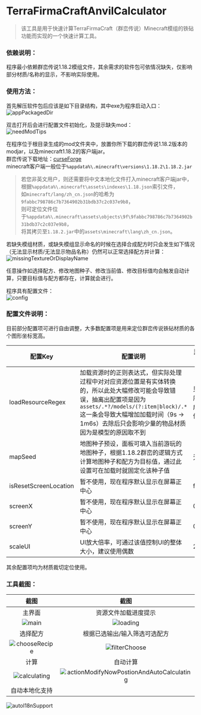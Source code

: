 # TerraFirmaCraftAnvilCalculator

> 该工具是用于快速计算TerraFirmaCraft（群峦传说）Minecraft模组的铁砧功能而实现的一个快速计算工具。

### 依赖说明：

程序最小依赖群峦传说1.18.2模组文件，其余需求的软件包可依情况缺失，仅影响部分材质/名称的显示，不影响实际使用。

### 使用方法：

首先解压软件包后应该是如下目录结构，其中exe为程序启动入口：<br>
![appPackagedDir](https://github.com/IceLitty/TerraFirmaCraftAnvilCalculator/assets/6522057/2b542887-3ac9-4ad0-9e3d-0ef037da568a)

双击打开后会进行配置文件初始化，及提示缺失mod：<br>
![needModTips](https://github.com/IceLitty/TerraFirmaCraftAnvilCalculator/assets/6522057/38955c61-7211-4cfd-ac3b-4a5702b582a7)

在程序位于根目录生成的mod文件夹中，放置你所下载的群峦传说1.18.2版本的modjar，以及minecraft1.18.2的客户端jar。<br>
群峦传说下载地址：[curseForge](https://www.curseforge.com/minecraft/mc-mods/terrafirmacraft/files?version=1.18.2&gameVersionTypeId=1)<br>
minecraft客户端一般位于`%appdata%\.minecraft\versions\1.18.2\1.18.2.jar`<br>

> 若您非英文用户，则还需要将中文本地化文件打入minecraft客户端jar中，<br>
根据`%appdata%\.minecraft\assets\indexes\1.18.json`索引文件，<br>
如`minecraft/lang/zh_cn.json`的哈希为`9fabbc798786c7b7364902b31bdb37c2c037e9b8`，<br>
则可定位文件位于`%appdata%\.minecraft\assets\objects\9f\9fabbc798786c7b7364902b31bdb37c2c037e9b8`，<br>
将其拷贝至`1.18.2.jar`中的`assets\minecraft\lang\zh_cn.json`。

若缺失模组材质，或缺失模组显示命名的时候在选择合成配方时只会发生如下情况（无法显示材质/无法显示物品名称）仍然可以正常选择配方并计算：<br>
![missingTextureOrDisplayName](https://github.com/IceLitty/TerraFirmaCraftAnvilCalculator/assets/6522057/cebd3afe-eaec-43c6-9074-d3c066c6b685)

任意操作如选择配方、修改地图种子、修改当前值、修改目标值均会触发自动计算，只要目标值与配方都存在，计算就会进行。<br>

程序具有配置文件：<br>
![config](https://github.com/IceLitty/TerraFirmaCraftAnvilCalculator/assets/6522057/0a939f3a-3dc0-483a-a99f-9ef7c5d9dff1)

### 配置文件说明：

目前部分配置项可进行自由调整，大多数配置项是用来定位群峦传说铁砧材质的各个图形坐标宽高。

配置Key | 配置说明 | 默认值
--- | --- | ---
loadResourceRegex | 加载资源时的正则表达式，但实际处理过程中对对应资源位置是有实体转换的，所以此处大幅修改可能会导致错误，抽离出配置项是因为`assets/.*?/models/(?:item\|block)/.*`这一条会导致大幅增加加载时间（9s -> 1m6s）去除后只会影响少量的物品材质因为是模型的原因取不到 | 见程序生成文件
mapSeed | 地图种子预设，面板可填入当前游玩的地图种子，根据1.18.2群峦的逻辑方式计算地图种子和配方为目标值，通过此设置可在加载时就固定化该种子值 | 无
isResetScreenLocation | 暂不使用，现在程序默认显示在屏幕正中心 | false
screenX | 暂不使用，现在程序默认显示在屏幕正中心 | 0
screenY | 暂不使用，现在程序默认显示在屏幕正中心 | 0
scaleUI | UI放大倍率，可通过该值控制UI的整体大小，建议使用偶数 | 2

其余配置项均为材质裁切定位使用。

### 工具截图：

截图 | 截图
:---: | :---:
主界面 | 资源文件加载进度提示
![main](https://github.com/IceLitty/TerraFirmaCraftAnvilCalculator/assets/6522057/edf8b3fb-860a-4a51-a88c-af9aa5a8a281) | ![loading](https://github.com/IceLitty/TerraFirmaCraftAnvilCalculator/assets/6522057/9ff05ac6-0020-4d5a-b187-55f4dd90f0a7)
选择配方 | 根据已选输出/输入筛选可选配方
![chooseRecipe](https://github.com/IceLitty/TerraFirmaCraftAnvilCalculator/assets/6522057/7054f0bb-9c94-48ee-b5dd-8a0dc6f2abce) | ![filterChoose](https://github.com/IceLitty/TerraFirmaCraftAnvilCalculator/assets/6522057/b58d122d-28ee-41df-a4da-e73e52ed0b5d)
计算 | 自动计算 |
![calculating](https://github.com/IceLitty/TerraFirmaCraftAnvilCalculator/assets/6522057/41dab091-a81d-4ab6-bb22-7daff0672de6) | ![actionModifyNowPostionAndAutoCalculating](https://github.com/IceLitty/TerraFirmaCraftAnvilCalculator/assets/6522057/5e0d0dba-2b80-4372-a2dc-b528cb956233)
自动本地化支持 | 
![autoI18nSupport](https://github.com/IceLitty/TerraFirmaCraftAnvilCalculator/assets/6522057/b2f6e662-76ed-44c2-a837-a4f39330756e)
